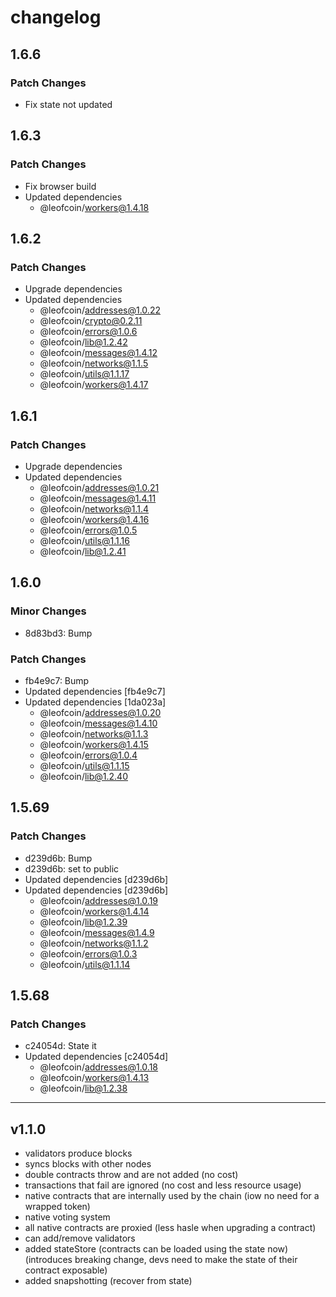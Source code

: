 # changelog

## 1.6.6

### Patch Changes

- Fix state not updated

## 1.6.3

### Patch Changes

- Fix browser build
- Updated dependencies
  - @leofcoin/workers@1.4.18

## 1.6.2

### Patch Changes

- Upgrade dependencies
- Updated dependencies
  - @leofcoin/addresses@1.0.22
  - @leofcoin/crypto@0.2.11
  - @leofcoin/errors@1.0.6
  - @leofcoin/lib@1.2.42
  - @leofcoin/messages@1.4.12
  - @leofcoin/networks@1.1.5
  - @leofcoin/utils@1.1.17
  - @leofcoin/workers@1.4.17

## 1.6.1

### Patch Changes

- Upgrade dependencies
- Updated dependencies
  - @leofcoin/addresses@1.0.21
  - @leofcoin/messages@1.4.11
  - @leofcoin/networks@1.1.4
  - @leofcoin/workers@1.4.16
  - @leofcoin/errors@1.0.5
  - @leofcoin/utils@1.1.16
  - @leofcoin/lib@1.2.41

## 1.6.0

### Minor Changes

- 8d83bd3: Bump

### Patch Changes

- fb4e9c7: Bump
- Updated dependencies [fb4e9c7]
- Updated dependencies [1da023a]
  - @leofcoin/addresses@1.0.20
  - @leofcoin/messages@1.4.10
  - @leofcoin/networks@1.1.3
  - @leofcoin/workers@1.4.15
  - @leofcoin/errors@1.0.4
  - @leofcoin/utils@1.1.15
  - @leofcoin/lib@1.2.40

## 1.5.69

### Patch Changes

- d239d6b: Bump
- d239d6b: set to public
- Updated dependencies [d239d6b]
- Updated dependencies [d239d6b]
  - @leofcoin/addresses@1.0.19
  - @leofcoin/workers@1.4.14
  - @leofcoin/lib@1.2.39
  - @leofcoin/messages@1.4.9
  - @leofcoin/networks@1.1.2
  - @leofcoin/errors@1.0.3
  - @leofcoin/utils@1.1.14

## 1.5.68

### Patch Changes

- c24054d: State it
- Updated dependencies [c24054d]
  - @leofcoin/addresses@1.0.18
  - @leofcoin/workers@1.4.13
  - @leofcoin/lib@1.2.38

---

## v1.1.0

- validators produce blocks
- syncs blocks with other nodes
- double contracts throw and are not added (no cost)
- transactions that fail are ignored (no cost and less resource usage)
- native contracts that are internally used by the chain (iow no need for a wrapped token)
- native voting system
- all native contracts are proxied (less hasle when upgrading a contract)
- can add/remove validators
- added stateStore (contracts can be loaded using the state now) (introduces breaking change, devs need to make the state of their contract exposable)
- added snapshotting (recover from state)
